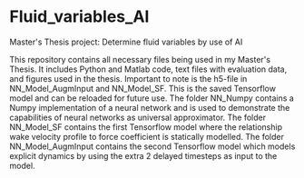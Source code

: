 # Fluid_variables_AI
Master's Thesis project:
Determine fluid variables by use of AI

This repository contains all necessary files being used in my Master's Thesis.
It includes Python and Matlab code, text files with evaluation data, and figures used in the thesis.
Important to note is the h5-file in NN_Model_AugmInput and NN_Model_SF.
This is the saved Tensorflow model and can be reloaded for future use.
The folder NN_Numpy contains a Numpy implementation of a neural network and is used to demonstrate the capabilities of neural networks as universal approximator.
The folder NN_Model_SF contains the first Tensorflow model where the relationship wake velocity profile to force coefficient is statically modelled.
The folder NN_Model_AugmInput contains the second Tensorflow model which models explicit dynamics by using the extra 2 delayed timesteps as input to the model.